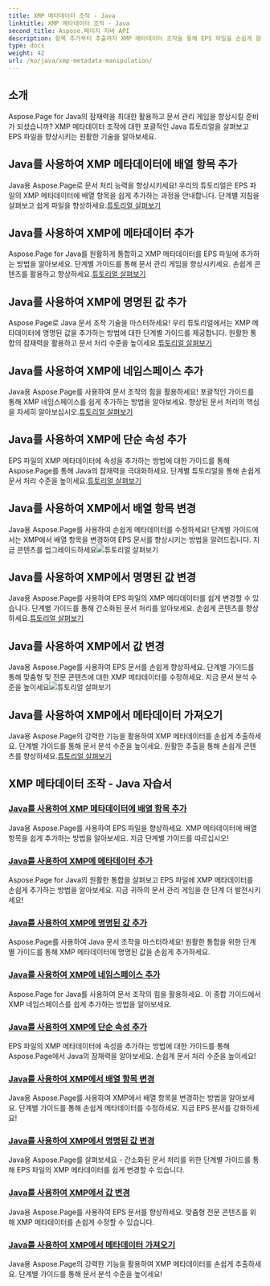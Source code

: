 ```yaml
---
title: XMP 메타데이터 조작 - Java
linktitle: XMP 메타데이터 조작 - Java
second_title: Aspose.페이지 자바 API
description: 항목 추가부터 추출까지 XMP 메타데이터 조작을 통해 EPS 파일을 손쉽게 향상할 수 있습니다. 가이드를 통해 문서 관리 수준을 높이세요.
type: docs
weight: 42
url: /ko/java/xmp-metadata-manipulation/
---
```


## 소개

Aspose.Page for Java의 잠재력을 최대한 활용하고 문서 관리 게임을 향상시킬 준비가 되셨습니까? XMP 메타데이터 조작에 대한 포괄적인 Java 튜토리얼을 살펴보고 EPS 파일을 향상시키는 원활한 기술을 알아보세요.

## Java를 사용하여 XMP 메타데이터에 배열 항목 추가

 Java용 Aspose.Page로 문서 처리 능력을 향상시키세요! 우리의 튜토리얼은 EPS 파일의 XMP 메타데이터에 배열 항목을 쉽게 추가하는 과정을 안내합니다. 단계별 지침을 살펴보고 쉽게 파일을 향상하세요.[튜토리얼 살펴보기](./add-array-items/)

## Java를 사용하여 XMP에 메타데이터 추가

 Aspose.Page for Java를 원활하게 통합하고 XMP 메타데이터를 EPS 파일에 추가하는 방법을 알아보세요. 단계별 가이드를 통해 문서 관리 게임을 향상시키세요. 손쉽게 콘텐츠를 활용하고 향상하세요.[튜토리얼 살펴보기](./add-metadata/)

## Java를 사용하여 XMP에 명명된 값 추가

Aspose.Page로 Java 문서 조작 기술을 마스터하세요! 우리 튜토리얼에서는 XMP 메타데이터에 명명된 값을 추가하는 방법에 대한 단계별 가이드를 제공합니다. 원활한 통합의 잠재력을 활용하고 문서 처리 수준을 높이세요.[튜토리얼 살펴보기](./add-named-value/)

## Java를 사용하여 XMP에 네임스페이스 추가

 Java용 Aspose.Page를 사용하여 문서 조작의 힘을 활용하세요! 포괄적인 가이드를 통해 XMP 네임스페이스를 쉽게 추가하는 방법을 알아보세요. 향상된 문서 처리의 핵심을 자세히 알아보십시오.[튜토리얼 살펴보기](./add-namespace/)

## Java를 사용하여 XMP에 단순 속성 추가

 EPS 파일의 XMP 메타데이터에 속성을 추가하는 방법에 대한 가이드를 통해 Aspose.Page를 통해 Java의 잠재력을 극대화하세요. 단계별 튜토리얼을 통해 손쉽게 문서 처리 수준을 높이세요.[튜토리얼 살펴보기](./add-simple-properties/)

## Java를 사용하여 XMP에서 배열 항목 변경

 Java용 Aspose.Page를 사용하여 손쉽게 메타데이터를 수정하세요! 단계별 가이드에서는 XMP에서 배열 항목을 변경하여 EPS 문서를 향상시키는 방법을 알려드립니다. 지금 콘텐츠를 업그레이드하세요![튜토리얼 살펴보기](./change-array-items/)

## Java를 사용하여 XMP에서 명명된 값 변경

Java용 Aspose.Page를 사용하여 EPS 파일의 XMP 메타데이터를 쉽게 변경할 수 있습니다. 단계별 가이드를 통해 간소화된 문서 처리를 알아보세요. 손쉽게 콘텐츠를 향상하세요.[튜토리얼 살펴보기](./change-named-value/)

## Java를 사용하여 XMP에서 값 변경

 Java용 Aspose.Page를 사용하여 EPS 문서를 손쉽게 향상하세요. 단계별 가이드를 통해 맞춤형 및 전문 콘텐츠에 대한 XMP 메타데이터를 수정하세요. 지금 문서 분석 수준을 높이세요![튜토리얼 살펴보기](./change-values/)

## Java를 사용하여 XMP에서 메타데이터 가져오기

 Java용 Aspose.Page의 강력한 기능을 활용하여 XMP 메타데이터를 손쉽게 추출하세요. 단계별 가이드를 통해 문서 분석 수준을 높이세요. 원활한 추출을 통해 손쉽게 콘텐츠를 향상하세요.[튜토리얼 살펴보기](./get-metadata/)
## XMP 메타데이터 조작 - Java 자습서
### [Java를 사용하여 XMP 메타데이터에 배열 항목 추가](./add-array-items/)
Java용 Aspose.Page를 사용하여 EPS 파일을 향상하세요. XMP 메타데이터에 배열 항목을 쉽게 추가하는 방법을 알아보세요. 지금 단계별 가이드를 따르십시오!
### [Java를 사용하여 XMP에 메타데이터 추가](./add-metadata/)
Aspose.Page for Java의 원활한 통합을 살펴보고 EPS 파일에 XMP 메타데이터를 손쉽게 추가하는 방법을 알아보세요. 지금 귀하의 문서 관리 게임을 한 단계 더 발전시키세요!
### [Java를 사용하여 XMP에 명명된 값 추가](./add-named-value/)
Aspose.Page를 사용하여 Java 문서 조작을 마스터하세요! 원활한 통합을 위한 단계별 가이드를 통해 XMP 메타데이터에 명명된 값을 손쉽게 추가하세요.
### [Java를 사용하여 XMP에 네임스페이스 추가](./add-namespace/)
Aspose.Page for Java를 사용하여 문서 조작의 힘을 활용하세요. 이 종합 가이드에서 XMP 네임스페이스를 쉽게 추가하는 방법을 알아보세요.
### [Java를 사용하여 XMP에 단순 속성 추가](./add-simple-properties/)
EPS 파일의 XMP 메타데이터에 속성을 추가하는 방법에 대한 가이드를 통해 Aspose.Page에서 Java의 잠재력을 알아보세요. 손쉽게 문서 처리 수준을 높이세요!
### [Java를 사용하여 XMP에서 배열 항목 변경](./change-array-items/)
Java용 Aspose.Page를 사용하여 XMP에서 배열 항목을 변경하는 방법을 알아보세요. 단계별 가이드를 통해 손쉽게 메타데이터를 수정하세요. 지금 EPS 문서를 강화하세요!
### [Java를 사용하여 XMP에서 명명된 값 변경](./change-named-value/)
Java용 Aspose.Page를 살펴보세요 - 간소화된 문서 처리를 위한 단계별 가이드를 통해 EPS 파일의 XMP 메타데이터를 쉽게 변경할 수 있습니다.
### [Java를 사용하여 XMP에서 값 변경](./change-values/)
Java용 Aspose.Page를 사용하여 EPS 문서를 향상하세요. 맞춤형 전문 콘텐츠를 위해 XMP 메타데이터를 손쉽게 수정할 수 있습니다.
### [Java를 사용하여 XMP에서 메타데이터 가져오기](./get-metadata/)
Java용 Aspose.Page의 강력한 기능을 활용하여 XMP 메타데이터를 손쉽게 추출하세요. 단계별 가이드를 통해 문서 분석 수준을 높이세요!